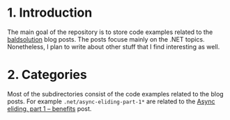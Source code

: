 # 1. Introduction
The main goal of the repository is to store code examples related to the [baldsolution](https://baldsolutions.com/) blog posts. The posts focuse mainly on the .NET topics. Nonetheless, I plan to write about other stuff that I find interesting as well.

# 2. Categories
Most of the subdirectories consist of the code examples related to the blog posts. For example `.net/async-eliding-part-1*` are related to the [Async eliding, part 1 – benefits](https://baldsolutions.com/index.php/2022/01/30/async-eliding-part-1-benefits/) post.
